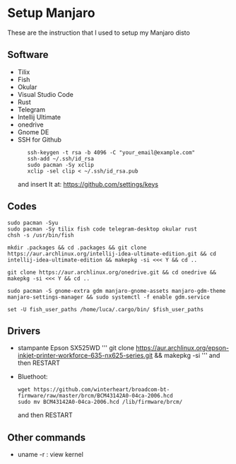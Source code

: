 # Setup Manjaro

These are the instruction that I used to setup my Manjaro disto

## Software

- Tilix
- Fish
- Okular
- Visual Studio Code
- Rust
- Telegram
- Intellij Ultimate
- onedrive
- Gnome DE
- SSH for Github
  ```fish
     ssh-keygen -t rsa -b 4096 -C "your_email@example.com"
     ssh-add ~/.ssh/id_rsa
     sudo pacman -Sy xclip
     xclip -sel clip < ~/.ssh/id_rsa.pub
  ```
  and insert It at: https://github.com/settings/keys

## Codes

```shell
sudo pacman -Syu
sudo pacman -Sy tilix fish code telegram-desktop okular rust
chsh -s /usr/bin/fish

mkdir .packages && cd .packages && git clone https://aur.archlinux.org/intellij-idea-ultimate-edition.git && cd intellij-idea-ultimate-edition && makepkg -si <<< Y && cd ..

git clone https://aur.archlinux.org/onedrive.git && cd onedrive && makepkg -si <<< Y && cd ..

sudo pacman -S gnome-extra gdm manjaro-gnome-assets manjaro-gdm-theme manjaro-settings-manager && sudo systemctl -f enable gdm.service

set -U fish_user_paths /home/luca/.cargo/bin/ $fish_user_paths
```

## Drivers

- stampante Epson SX525WD
  '''
  git clone https://aur.archlinux.org/epson-inkjet-printer-workforce-635-nx625-series.git && makepkg -si
  '''
  and then RESTART

- Bluethoot:
  ```
  wget https://github.com/winterheart/broadcom-bt-firmware/raw/master/brcm/BCM43142A0-04ca-2006.hcd
  sudo mv BCM43142A0-04ca-2006.hcd /lib/firmware/brcm/
  ```
  and then RESTART


## Other commands

- uname -r : view kernel
